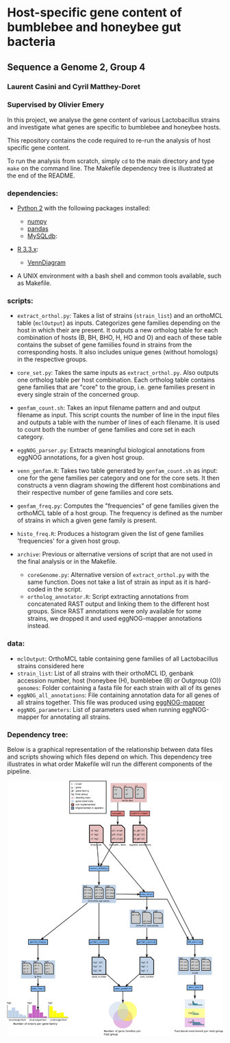 
# Host-specific gene content of bumblebee and honeybee gut bacteria
## Sequence a Genome 2, Group 4
### Laurent Casini and Cyril Matthey-Doret
### Supervised by Olivier Emery

In this project, we analyse the gene content of various Lactobacillus strains and investigate what genes are specific to bumblebee and honeybee hosts.

This repository contains the code required to re-run the analysis of host specific gene content.

To run the analysis from scratch, simply ```cd``` to the main directory and type `make` on the command line. The Makefile dependency tree is illustrated at the end of the README.

### dependencies:
* [Python 2](https://www.python.org/) with the following packages installed:
  + [numpy](http://www.numpy.org/)
  + [pandas](http://pandas.pydata.org/pandas-docs/stable/index.html)
  + [MySQLdb](http://mysql-python.sourceforge.net/MySQLdb.html):

* [R 3.3.x](https://www.r-project.org/):
  + [VennDiagram](https://cran.r-project.org/web/packages/VennDiagram/index.html)

* A UNIX environment with a bash shell and common tools available, such as Makefile.

### scripts:
* `extract_orthol.py`: Takes a list of strains (`strain_list`) and an orthoMCL table (`mclOutput`) as inputs. Categorizes gene families depending on the host in which their are present. It outputs a new ortholog table for each combination of hosts (B, BH, BHO, H, HO and O) and each of these table contains the subset of gene famiilies found in strains from the corresponding hosts. It also includes unique genes (without homologs) in the respective groups.

* `core_set.py`: Takes the same inputs as `extract_orthol.py`. Also outputs one ortholog table per host combination. Each ortholog table contains gene families that are "core" to the group, i.e. gene families present in every single strain of the concerned group.

* `genfam_count.sh`: Takes an input filename pattern and and output filename as input. This script counts the number of line in the input files and outputs a table with the number of lines of each filename. It is used to count both the number of gene families and core set in each category.

* `eggNOG_parser.py`: Extracts meaningful biological annotations from eggNOG annotations, for a given host group.

* `venn_genfam.R`: Takes two table generated by `genfam_count.sh` as input: one for the gene families per category and one for the core sets. It then constructs a venn diagram showing the different host combinations and their respective number of gene families and core sets.

* `genfam_freq.py`: Computes the "frequencies" of gene families given the orthoMCL table of a host group. The frequency is defined as the number of strains in which a given gene family is present.

* `histo_freq.R`: Produces a histogram given the list of gene families 'frequencies' for a given host group.

* `archive`: Previous or alternative versions of script that are not used in the final analysis or in the Makefile.
  + `coreGenome.py`: Alternative version of `extract_orthol.py` with the same function. Does not take a list of strain as input as it is hard-coded in the script.
  + `ortholog_annotator.R`: Script extracting annotations from concatenated RAST output and linking them to the different host groups. Since RAST annotations were only available for some strains, we dropped it and used eggNOG-mapper annotations instead.

### data:
* `mclOutput`: OrthoMCL table containing gene families of all Lactobacillus strains considered here
* `strain_list`: List of all strains with their orthoMCL ID, genbank accession number, host (honeybee (H), bumblebee (B) or Outgroup (O))
`genomes`: Folder containing a fasta file for each strain with all of its genes
* `eggNOG_all_annotations`: File containing annotation data for all genes of all strains together. This file was produced using [eggNOG-mapper](http://eggnogdb.embl.de/#/app/emapper)
* `eggNOG_parameters`: List of parameters used when running eggNOG-mapper for annotating all strains.

### Dependency tree:

Below is a graphical representation of the relationship between data files and scripts showing which files depend on which. This dependency tree illustrates in what order Makefile will run the different components of the pipeline.

![Makefile dependency tree](./dependency_tree.png)
